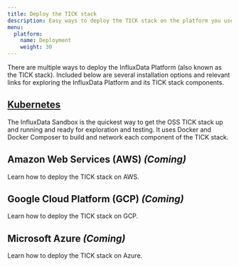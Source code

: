 ```yaml
---
title: Deploy the TICK stack
description: Easy ways to deploy the TICK stack on the platform you use.
menu:
  platform:
    name: Deployment
    weight: 30
---
```


There are multiple ways to deploy the InfluxData Platform (also known
as the TICK stack). Included below are several installation options and relevant
links for exploring the InfluxData Platform and its TICK stack components.

## [Kubernetes](/platform/integrations/kubernetes)  
The InfluxData Sandbox is the quickest way to get the OSS TICK stack up and running
and ready for exploration and testing. It uses Docker and Docker Composer to build
and network each component of the TICK stack.

## Amazon Web Services (AWS) _(Coming)_
Learn how to deploy the TICK stack on AWS.

## Google Cloud Platform (GCP) _(Coming)_
Learn how to deploy the TICK stack on GCP.

## Microsoft Azure _(Coming)_
Learn how to deploy the TICK stack on Azure.
